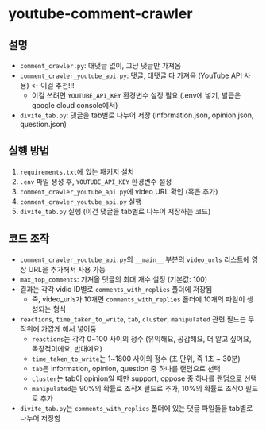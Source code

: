 # youtube-comment-crawler

## 설명
- `comment_crawler.py`: 대댓글 없이, 그냥 댓글만 가져옴
- `comment_crawler_youtube_api.py`: 댓글, 대댓글 다 가져옴 (YouTube API 사용) <- 이걸 추천!!!
    - 이걸 쓰려면 `YOUTUBE_API_KEY` 환경변수 설정 필요 (.env에 넣기, 발급은 google cloud console에서)
- `divite_tab.py`: 댓글을 tab별로 나누어 저장 (information.json, opinion.json, question.json)

## 실행 방법
1. `requirements.txt`에 있는 패키지 설치
2. `.env` 파일 생성 후, `YOUTUBE_API_KEY` 환경변수 설정
3. `comment_crawler_youtube_api.py`에 video URL 확인 (혹은 추가)
3. `comment_crawler_youtube_api.py` 실행
4. `divite_tab.py` 실행 (이건 댓글을 tab별로 나누어 저장하는 코드)

## 코드 조작
- `comment_crawler_youtube_api.py`의 `__main__` 부분의 `video_urls` 리스트에 영상 URL을 추가해서 사용 가능
- `max_top_comments`: 가져올 댓글의 최대 개수 설정 (기본값: 100)
- 결과는 각각 vidio ID별로 `comments_with_replies` 폴더에 저장됨
    - 즉, video_urls가 10개면 `comments_with_replies` 폴더에 10개의 파일이 생성되는 형식
- `reactions`, `time_taken_to_write`, `tab`, `cluster`, `manipulated` 관련 필드는 무작위에 가깝게 해서 넣어둠
    - `reactions`는 각각 0~100 사이의 정수 (유익해요, 공감해요, 더 알고 싶어요, 독창적이에요, 반대예요)
    - `time_taken_to_write`는 1~1800 사이의 정수 (초 단위, 즉 1초 ~ 30분)
    - `tab`은 information, opinion, question 중 하나를 랜덤으로 선택
    - `cluster`는 tab이 opinion일 때만 support, oppose 중 하나를 랜덤으로 선택
    - `manipulated`는 90%의 확률로 조작X 필드로 추가, 10%의 확률로 조작O 필드로 추가
- `divite_tab.py`는 `comments_with_replies` 폴더에 있는 댓글 파일들을 tab별로 나누어 저장함
